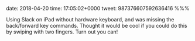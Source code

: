date: 2018-04-20
time: 17:05:02+0000
tweet: 987376607592636416
%%%

Using Slack on iPad without hardware keyboard, and was missing the back/forward key commands. Thought it would be cool if you could do this by swiping with two fingers. Turn out you can!

